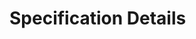 # Specification Details

<!-- Template or examples for detailed specification documentation. For each specification: registry ID, attributes and their meanings, usage examples, related specifications and modules. -->

